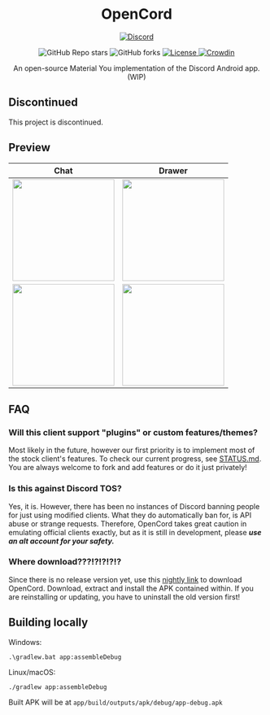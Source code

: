 <h1 align="center">OpenCord</h1>
<p align="center">
  <a href="https://discord.gg/3y6vbneMsW">
    <img alt="Discord" src="https://img.shields.io/discord/885879572447522817.svg?label=OpenCord&logo=discord&style=for-the-badge&logoColor=FFFFFF">
  </a>
</p>
<p align="center">
  <img alt="GitHub Repo stars" src="https://img.shields.io/github/stars/MateriiApps/OpenCord?logo=github&style=for-the-badge">
  <img alt="GitHub forks" src="https://img.shields.io/github/forks/MateriiApps/OpenCord?logo=github&style=for-the-badge">
  <a href="https://github.com/MateriiApps/OpenCord/blob/main/LICENSE">
    <img alt="License" src="https://img.shields.io/github/license/MateriiApps/OpenCord?color=%23007ec6&style=for-the-badge">
  </a>
  <a href="https://crowdin.com/project/opencord">
    <img alt="Crowdin" src="https://badges.crowdin.net/opencord/localized.svg">
  </a>
  <br/>
  <p align="center">
    An open-source Material You implementation of the Discord Android app. (WIP)
  </p>
</p>

## Discontinued
This project is discontinued.

## Preview

|                          Chat                           |                          Drawer                           |
|:-------------------------------------------------------:|:---------------------------------------------------------:|
|    <img src=".github/assets/chat.png" width="200"/>     |    <img src=".github/assets/drawer.png" width="200"/>     |
| <img src=".github/assets/themed_chat.png" width="200"/> | <img src=".github/assets/themed_drawer.png" width="200"/> |

## FAQ

### Will this client support "plugins" or custom features/themes?

Most likely in the future, however our first priority is to implement most of the stock client's
features. To check our current progress, see [STATUS.md](/STATUS.md). You are always welcome to fork
and add features or do it just privately!

### Is this against Discord TOS?

Yes, it is. However, there has been no instances of Discord banning people for just using modified
clients. What they do automatically ban for, is API abuse or strange requests. Therefore, OpenCord
takes great caution in emulating official clients exactly, but as it is still in development, please
***use an alt account for your safety.***

### Where download???!?!?!?!?

Since there is no release version yet, use
this [nightly link](https://nightly.link/materiiapps/opencord/workflows/android/master/opencord.zip)
to download OpenCord. Download, extract and install the APK contained within. If you are
reinstalling or updating, you have to uninstall the old version first!

## Building locally

Windows:

```batch
.\gradlew.bat app:assembleDebug
```

Linux/macOS:

```shell
./gradlew app:assembleDebug
```

Built APK will be at `app/build/outputs/apk/debug/app-debug.apk`
